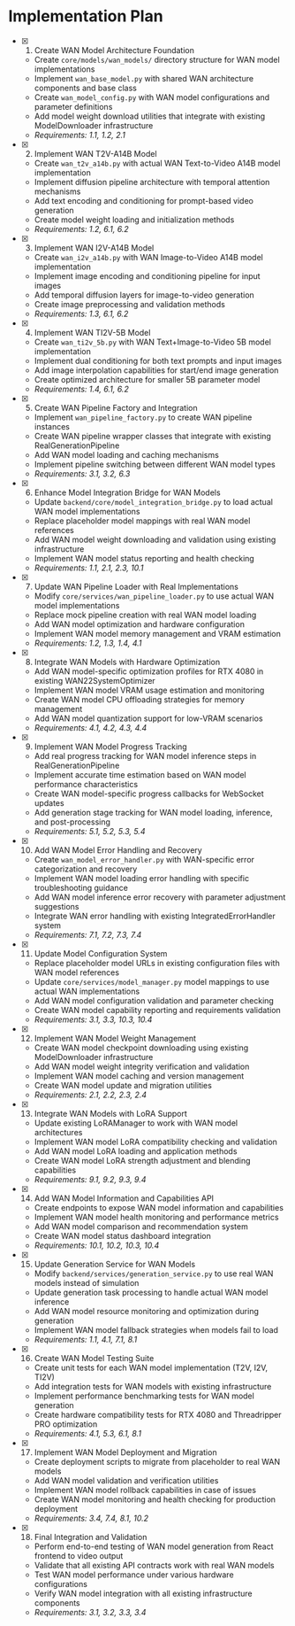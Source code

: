 # Implementation Plan

- [x] 1. Create WAN Model Architecture Foundation

  - Create `core/models/wan_models/` directory structure for WAN model implementations
  - Implement `wan_base_model.py` with shared WAN architecture components and base class
  - Create `wan_model_config.py` with WAN model configurations and parameter definitions
  - Add model weight download utilities that integrate with existing ModelDownloader infrastructure
  - _Requirements: 1.1, 1.2, 2.1_

- [x] 2. Implement WAN T2V-A14B Model

  - Create `wan_t2v_a14b.py` with actual WAN Text-to-Video A14B model implementation
  - Implement diffusion pipeline architecture with temporal attention mechanisms
  - Add text encoding and conditioning for prompt-based video generation
  - Create model weight loading and initialization methods
  - _Requirements: 1.2, 6.1, 6.2_

- [x] 3. Implement WAN I2V-A14B Model

  - Create `wan_i2v_a14b.py` with WAN Image-to-Video A14B model implementation
  - Implement image encoding and conditioning pipeline for input images
  - Add temporal diffusion layers for image-to-video generation
  - Create image preprocessing and validation methods
  - _Requirements: 1.3, 6.1, 6.2_

- [x] 4. Implement WAN TI2V-5B Model

  - Create `wan_ti2v_5b.py` with WAN Text+Image-to-Video 5B model implementation
  - Implement dual conditioning for both text prompts and input images
  - Add image interpolation capabilities for start/end image generation
  - Create optimized architecture for smaller 5B parameter model
  - _Requirements: 1.4, 6.1, 6.2_

- [x] 5. Create WAN Pipeline Factory and Integration

  - Implement `wan_pipeline_factory.py` to create WAN pipeline instances
  - Create WAN pipeline wrapper classes that integrate with existing RealGenerationPipeline
  - Add WAN model loading and caching mechanisms
  - Implement pipeline switching between different WAN model types
  - _Requirements: 3.1, 3.2, 6.3_

- [x] 6. Enhance Model Integration Bridge for WAN Models

  - Update `backend/core/model_integration_bridge.py` to load actual WAN model implementations
  - Replace placeholder model mappings with real WAN model references
  - Add WAN model weight downloading and validation using existing infrastructure
  - Implement WAN model status reporting and health checking
  - _Requirements: 1.1, 2.1, 2.3, 10.1_

- [x] 7. Update WAN Pipeline Loader with Real Implementations

  - Modify `core/services/wan_pipeline_loader.py` to use actual WAN model implementations
  - Replace mock pipeline creation with real WAN model loading
  - Add WAN model optimization and hardware configuration
  - Implement WAN model memory management and VRAM estimation
  - _Requirements: 1.2, 1.3, 1.4, 4.1_

- [x] 8. Integrate WAN Models with Hardware Optimization

  - Add WAN model-specific optimization profiles for RTX 4080 in existing WAN22SystemOptimizer
  - Implement WAN model VRAM usage estimation and monitoring
  - Create WAN model CPU offloading strategies for memory management
  - Add WAN model quantization support for low-VRAM scenarios
  - _Requirements: 4.1, 4.2, 4.3, 4.4_

- [x] 9. Implement WAN Model Progress Tracking

  - Add real progress tracking for WAN model inference steps in RealGenerationPipeline
  - Implement accurate time estimation based on WAN model performance characteristics
  - Create WAN model-specific progress callbacks for WebSocket updates
  - Add generation stage tracking for WAN model loading, inference, and post-processing
  - _Requirements: 5.1, 5.2, 5.3, 5.4_

- [x] 10. Add WAN Model Error Handling and Recovery

  - Create `wan_model_error_handler.py` with WAN-specific error categorization and recovery
  - Implement WAN model loading error handling with specific troubleshooting guidance
  - Add WAN model inference error recovery with parameter adjustment suggestions
  - Integrate WAN error handling with existing IntegratedErrorHandler system
  - _Requirements: 7.1, 7.2, 7.3, 7.4_

- [x] 11. Update Model Configuration System

  - Replace placeholder model URLs in existing configuration files with WAN model references
  - Update `core/services/model_manager.py` model mappings to use actual WAN implementations
  - Add WAN model configuration validation and parameter checking
  - Create WAN model capability reporting and requirements validation
  - _Requirements: 3.1, 3.3, 10.3, 10.4_

- [x] 12. Implement WAN Model Weight Management

  - Create WAN model checkpoint downloading using existing ModelDownloader infrastructure
  - Add WAN model weight integrity verification and validation
  - Implement WAN model caching and version management
  - Create WAN model update and migration utilities
  - _Requirements: 2.1, 2.2, 2.3, 2.4_

- [x] 13. Integrate WAN Models with LoRA Support

  - Update existing LoRAManager to work with WAN model architectures
  - Implement WAN model LoRA compatibility checking and validation
  - Add WAN model LoRA loading and application methods
  - Create WAN model LoRA strength adjustment and blending capabilities
  - _Requirements: 9.1, 9.2, 9.3, 9.4_

- [x] 14. Add WAN Model Information and Capabilities API

  - Create endpoints to expose WAN model information and capabilities
  - Implement WAN model health monitoring and performance metrics
  - Add WAN model comparison and recommendation system
  - Create WAN model status dashboard integration
  - _Requirements: 10.1, 10.2, 10.3, 10.4_

- [x] 15. Update Generation Service for WAN Models

  - Modify `backend/services/generation_service.py` to use real WAN models instead of simulation
  - Update generation task processing to handle actual WAN model inference
  - Add WAN model resource monitoring and optimization during generation
  - Implement WAN model fallback strategies when models fail to load
  - _Requirements: 1.1, 4.1, 7.1, 8.1_

- [x] 16. Create WAN Model Testing Suite

  - Create unit tests for each WAN model implementation (T2V, I2V, TI2V)
  - Add integration tests for WAN models with existing infrastructure
  - Implement performance benchmarking tests for WAN model generation
  - Create hardware compatibility tests for RTX 4080 and Threadripper PRO optimization
  - _Requirements: 4.1, 5.3, 6.1, 8.1_

- [x] 17. Implement WAN Model Deployment and Migration

  - Create deployment scripts to migrate from placeholder to real WAN models
  - Add WAN model validation and verification utilities
  - Implement WAN model rollback capabilities in case of issues
  - Create WAN model monitoring and health checking for production deployment
  - _Requirements: 3.4, 7.4, 8.1, 10.2_

- [x] 18. Final Integration and Validation
  - Perform end-to-end testing of WAN model generation from React frontend to video output
  - Validate that all existing API contracts work with real WAN models
  - Test WAN model performance under various hardware configurations
  - Verify WAN model integration with all existing infrastructure components
  - _Requirements: 3.1, 3.2, 3.3, 3.4_
